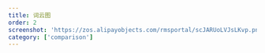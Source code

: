 ```yaml
---
title: 词云图
order: 2
screenshot: 'https://zos.alipayobjects.com/rmsportal/scJARUoLVJsLKvp.png'
category: ['comparison']
---
```

